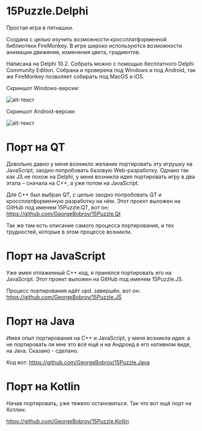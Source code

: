 # 15Puzzle.Delphi
Простая игра в пятнашки. 

  Создана с целью изучить возможности кроссплатформенной библиотеки FireMonkey. 
В игре широко используются возможности анимации движения, изменения цвета, градиентов.
  
  Написана на Delphi 10.2. Собрать можно с помощью бесплатного Delphi Community Edition.
Собрана и проверена под Windows и под Android, так же FireMonkey позволяет собирать под MacOS и iOS. 

  Скриншот Windows-версии:

![alt-текст](https://github.com/GeorgeBobrov/Puzzle15.Delphi/blob/master/15Puzzle_Windows.png "Скриншот Windows-версии")

  Скриншот Android-версии:

![alt-текст](https://github.com/GeorgeBobrov/Puzzle15.Delphi/blob/master/15Puzzle_Android.png "Скриншот Android-версии")

# Порт на QT
  Довольно давно у меня возникло желание портировать эту игрушку на JavaScript, заодно попробовать базовую Web-разработку. Однако так как JS не похож на Delphi, у меня возникла идея портировать игру в два этапа – сначала на C++, а уже потом на JavaScript.
  
  Для C++ был выбран QT, с целью заодно попробовать QT и кроссплатформенную разработку на нём.
Этот проект выложен на GitHub под именем 15Puzzle.QT, вот он:  https://github.com/GeorgeBobrov/15Puzzle.Qt
  
  Так же там есть описание самого процесса портирования, и тех трудностей, которые в этом процессе возникли.
  
# Порт на JavaScript  
  Уже имея отлаженный C++ код, я принялся портировать его на JavaScript.
Этот проект выложен на GitHub под именем 15Puzzle.JS. 
  
  Процесс портирования идёт upd. завершён, вот он:  https://github.com/GeorgeBobrov/15Puzzle.JS
  
# Порт на Java    
Имея опыт портирования на C++ и JavaScript, у меня возникла идея: а не портировать ли мне это всё ещё и на Андроид в его нативном виде, на Java. Сказано - сделано.

Код вот:  https://github.com/GeorgeBobrov/15Puzzle.Java

# Порт на Kotlin
Начав портировать, уже тяжело остановиться. Так что вот ещё порт на Котлин:

https://github.com/GeorgeBobrov/15Puzzle.Kotlin



  
